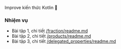 Improve kiến thức Kotlin 💪

### Nhiệm vụ

- Bài tập 1, chi tiết [/fraction/readme.md](/fraction/readme.md)
- Bài tập 2, chi tiết [/products/readme.md](/products/readme.md)
- Bài tập 3, chi tiết [/delegated_properties/readme.md](/delegated_properties/readme.md)